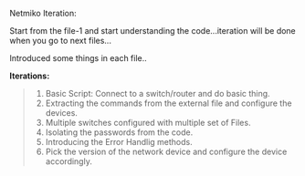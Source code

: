 Netmiko Iteration:

Start from the file-1 and start understanding the code...iteration will be done when you go to next files...

Introduced some things in each file..

**Iterations:**
 > 1. Basic Script: Connect to a switch/router and do basic thing.
 > 2. Extracting the commands from the external file and configure the devices.
 > 3. Multiple switches configured with multiple set of Files.
 > 4. Isolating the passwords from the code.
 > 5. Introducing the Error Handlig methods.
 > 6. Pick the version of the network device and configure the device accordingly.
